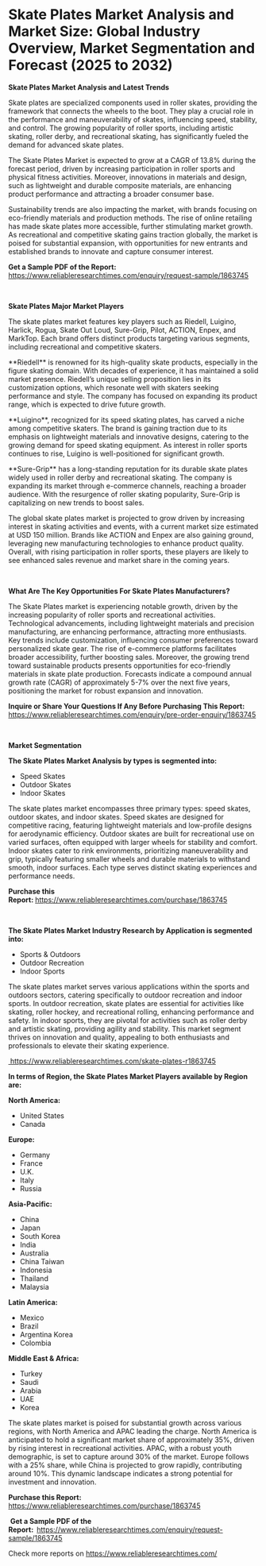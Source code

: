 <p><h1>Skate Plates Market Analysis and Market Size: Global Industry Overview, Market Segmentation and Forecast (2025 to 2032)</h1></p><p><strong>Skate Plates Market Analysis and Latest Trends</strong></p>
<p><p>Skate plates are specialized components used in roller skates, providing the framework that connects the wheels to the boot. They play a crucial role in the performance and maneuverability of skates, influencing speed, stability, and control. The growing popularity of roller sports, including artistic skating, roller derby, and recreational skating, has significantly fueled the demand for advanced skate plates.</p><p>The Skate Plates Market is expected to grow at a CAGR of 13.8% during the forecast period, driven by increasing participation in roller sports and physical fitness activities. Moreover, innovations in materials and design, such as lightweight and durable composite materials, are enhancing product performance and attracting a broader consumer base. </p><p>Sustainability trends are also impacting the market, with brands focusing on eco-friendly materials and production methods. The rise of online retailing has made skate plates more accessible, further stimulating market growth. As recreational and competitive skating gains traction globally, the market is poised for substantial expansion, with opportunities for new entrants and established brands to innovate and capture consumer interest.</p></p>
<p><strong>Get a Sample PDF of the Report:&nbsp;</strong> <a href="https://www.reliableresearchtimes.com/enquiry/request-sample/1863745?utm_campaign=2205&utm_medium=2&utm_source=Github&utm_content=ia&utm_term=04042025&utm_id=skate-plates">https://www.reliableresearchtimes.com/enquiry/request-sample/1863745</a></p>
<p>&nbsp;</p>
<p><strong>Skate Plates Major Market Players</strong></p>
<p><p>The skate plates market features key players such as Riedell, Luigino, Harlick, Rogua, Skate Out Loud, Sure-Grip, Pilot, ACTION, Enpex, and MarkTop. Each brand offers distinct products targeting various segments, including recreational and competitive skaters.</p><p>**Riedell** is renowned for its high-quality skate products, especially in the figure skating domain. With decades of experience, it has maintained a solid market presence. Riedell’s unique selling proposition lies in its customization options, which resonate well with skaters seeking performance and style. The company has focused on expanding its product range, which is expected to drive future growth.</p><p>**Luigino**, recognized for its speed skating plates, has carved a niche among competitive skaters. The brand is gaining traction due to its emphasis on lightweight materials and innovative designs, catering to the growing demand for speed skating equipment. As interest in roller sports continues to rise, Luigino is well-positioned for significant growth.</p><p>**Sure-Grip** has a long-standing reputation for its durable skate plates widely used in roller derby and recreational skating. The company is expanding its market through e-commerce channels, reaching a broader audience. With the resurgence of roller skating popularity, Sure-Grip is capitalizing on new trends to boost sales.</p><p>The global skate plates market is projected to grow driven by increasing interest in skating activities and events, with a current market size estimated at USD 150 million. Brands like ACTION and Enpex are also gaining ground, leveraging new manufacturing technologies to enhance product quality. Overall, with rising participation in roller sports, these players are likely to see enhanced sales revenue and market share in the coming years.</p></p>
<p>&nbsp;</p>
<p><strong>What Are The Key Opportunities For Skate Plates Manufacturers?</strong></p>
<p><p>The Skate Plates market is experiencing notable growth, driven by the increasing popularity of roller sports and recreational activities. Technological advancements, including lightweight materials and precision manufacturing, are enhancing performance, attracting more enthusiasts. Key trends include customization, influencing consumer preferences toward personalized skate gear. The rise of e-commerce platforms facilitates broader accessibility, further boosting sales. Moreover, the growing trend toward sustainable products presents opportunities for eco-friendly materials in skate plate production. Forecasts indicate a compound annual growth rate (CAGR) of approximately 5-7% over the next five years, positioning the market for robust expansion and innovation.</p></p>
<p><strong>Inquire or Share Your Questions If Any Before Purchasing This Report:</strong> <a href="https://www.reliableresearchtimes.com/enquiry/pre-order-enquiry/1863745?utm_campaign=2205&utm_medium=2&utm_source=Github&utm_content=ia&utm_term=04042025&utm_id=skate-plates">https://www.reliableresearchtimes.com/enquiry/pre-order-enquiry/1863745</a></p>
<p>&nbsp;</p>
<p><strong>Market Segmentation</strong></p>
<p><strong>The Skate Plates Market Analysis by types is segmented into:</strong></p>
<p><ul><li>Speed Skates</li><li>Outdoor Skates</li><li>Indoor Skates</li></ul></p>
<p><p>The skate plates market encompasses three primary types: speed skates, outdoor skates, and indoor skates. Speed skates are designed for competitive racing, featuring lightweight materials and low-profile designs for aerodynamic efficiency. Outdoor skates are built for recreational use on varied surfaces, often equipped with larger wheels for stability and comfort. Indoor skates cater to rink environments, prioritizing maneuverability and grip, typically featuring smaller wheels and durable materials to withstand smooth, indoor surfaces. Each type serves distinct skating experiences and performance needs.</p></p>
<p><strong>Purchase this Report:&nbsp;</strong><a href="https://www.reliableresearchtimes.com/purchase/1863745?utm_campaign=2205&utm_medium=2&utm_source=Github&utm_content=ia&utm_term=04042025&utm_id=skate-plates">https://www.reliableresearchtimes.com/purchase/1863745</a></p>
<p>&nbsp;</p>
<p><strong>The Skate Plates Market Industry Research by Application is segmented into:</strong></p>
<p><ul><li>Sports & Outdoors</li><li>Outdoor Recreation</li><li>Indoor Sports</li></ul></p>
<p><p>The skate plates market serves various applications within the sports and outdoors sectors, catering specifically to outdoor recreation and indoor sports. In outdoor recreation, skate plates are essential for activities like skating, roller hockey, and recreational rolling, enhancing performance and safety. In indoor sports, they are pivotal for activities such as roller derby and artistic skating, providing agility and stability. This market segment thrives on innovation and quality, appealing to both enthusiasts and professionals to elevate their skating experience.</p></p>
<p><a href="https://www.reliableresearchtimes.com/skate-plates-r1863745?utm_campaign=2205&utm_medium=2&utm_source=Github&utm_content=ia&utm_term=04042025&utm_id=skate-plates">&nbsp;https://www.reliableresearchtimes.com/skate-plates-r1863745</a></p>
<p><strong>In terms of Region, the Skate Plates Market Players available by Region are:</strong></p>
<p>
    <p> <strong> North America: </strong>
        <ul>
            <li>United States</li>
            <li>Canada</li>
        </ul>
        </p> 
    <p> <strong> Europe: </strong>
        <ul>
            <li>Germany</li>
            <li>France</li>
            <li>U.K.</li>
            <li>Italy</li>
            <li>Russia</li>
        </ul>
        </p> 
    <p> <strong> Asia-Pacific: </strong>
        <ul>
            <li>China</li>
            <li>Japan</li>
            <li>South Korea</li>
            <li>India</li>
            <li>Australia</li>
            <li>China Taiwan</li>
            <li>Indonesia</li>
            <li>Thailand</li>
            <li>Malaysia</li>
        </ul>
        </p> 
    <p> <strong> Latin America: </strong>
        <ul>
            <li>Mexico</li>
            <li>Brazil</li>
            <li>Argentina Korea</li>
            <li>Colombia</li>
        </ul>
        </p> 
    <p> <strong> Middle East & Africa: </strong>
        <ul>
            <li>Turkey</li>
            <li>Saudi</li>
            <li>Arabia</li>
            <li>UAE</li>
            <li>Korea</li>
        </ul>
    </p>
    </p>
<p><p>The skate plates market is poised for substantial growth across various regions, with North America and APAC leading the charge. North America is anticipated to hold a significant market share of approximately 35%, driven by rising interest in recreational activities. APAC, with a robust youth demographic, is set to capture around 30% of the market. Europe follows with a 25% share, while China is projected to grow rapidly, contributing around 10%. This dynamic landscape indicates a strong potential for investment and innovation.</p></p>
<p><strong>Purchase this Report: </strong><a href="https://www.reliableresearchtimes.com/purchase/1863745?utm_campaign=2205&utm_medium=2&utm_source=Github&utm_content=ia&utm_term=04042025&utm_id=skate-plates">https://www.reliableresearchtimes.com/purchase/1863745</a></p>
<p>&nbsp;<strong>Get a Sample PDF of the Report:&nbsp;&nbsp;</strong><a href="https://www.reliableresearchtimes.com/enquiry/request-sample/1863745?utm_campaign=2205&utm_medium=2&utm_source=Github&utm_content=ia&utm_term=04042025&utm_id=skate-plates">https://www.reliableresearchtimes.com/enquiry/request-sample/1863745</a></p>
<p><strong></strong></p>
<p>Check more reports on <a href="https://www.reliableresearchtimes.com/?utm_campaign=2205&utm_medium=2&utm_source=Github&utm_content=ia&utm_term=04042025&utm_id=skate-plates">https://www.reliableresearchtimes.com/</a></p>